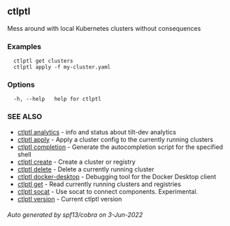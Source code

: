 ## ctlptl

Mess around with local Kubernetes clusters without consequences

### Examples

```
  ctlptl get clusters
  ctlptl apply -f my-cluster.yaml
```

### Options

```
  -h, --help   help for ctlptl
```

### SEE ALSO

* [ctlptl analytics](ctlptl_analytics.md)	 - info and status about tilt-dev analytics
* [ctlptl apply](ctlptl_apply.md)	 - Apply a cluster config to the currently running clusters
* [ctlptl completion](ctlptl_completion.md)	 - Generate the autocompletion script for the specified shell
* [ctlptl create](ctlptl_create.md)	 - Create a cluster or registry
* [ctlptl delete](ctlptl_delete.md)	 - Delete a currently running cluster
* [ctlptl docker-desktop](ctlptl_docker-desktop.md)	 - Debugging tool for the Docker Desktop client
* [ctlptl get](ctlptl_get.md)	 - Read currently running clusters and registries
* [ctlptl socat](ctlptl_socat.md)	 - Use socat to connect components. Experimental.
* [ctlptl version](ctlptl_version.md)	 - Current ctlptl version

###### Auto generated by spf13/cobra on 3-Jun-2022
